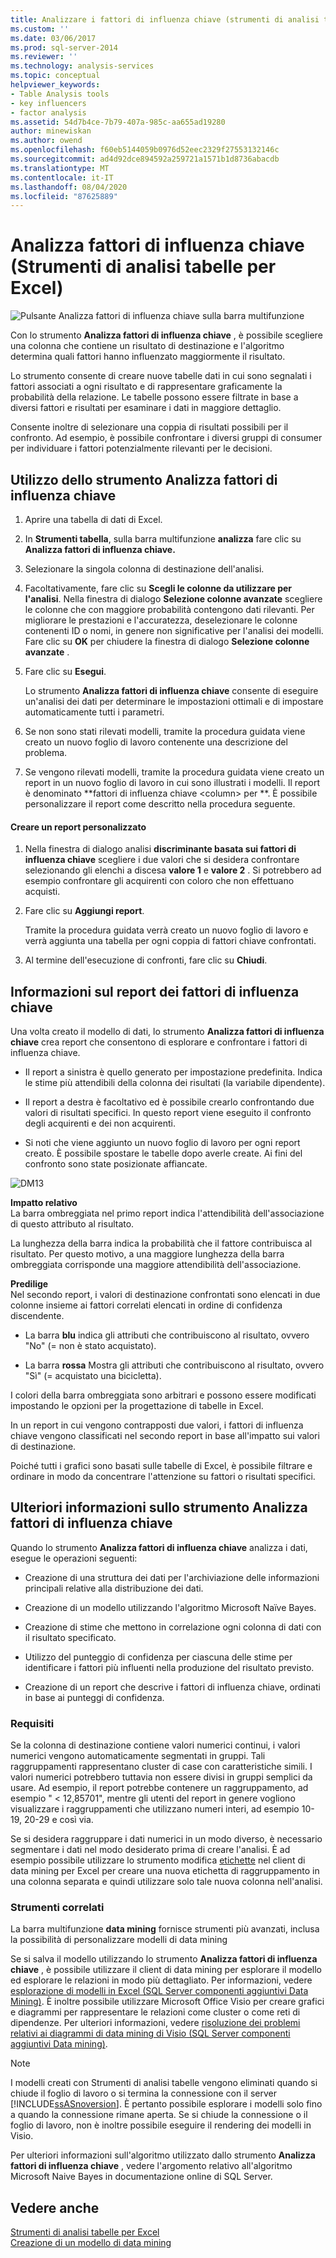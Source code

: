 ```yaml
---
title: Analizzare i fattori di influenza chiave (strumenti di analisi tabelle per Excel) | Microsoft Docs
ms.custom: ''
ms.date: 03/06/2017
ms.prod: sql-server-2014
ms.reviewer: ''
ms.technology: analysis-services
ms.topic: conceptual
helpviewer_keywords:
- Table Analysis tools
- key influencers
- factor analysis
ms.assetid: 54d7b4ce-7b79-407a-985c-aa655ad19280
author: minewiskan
ms.author: owend
ms.openlocfilehash: f60eb5144059b0976d52eec2329f27553132146c
ms.sourcegitcommit: ad4d92dce894592a259721a1571b1d8736abacdb
ms.translationtype: MT
ms.contentlocale: it-IT
ms.lasthandoff: 08/04/2020
ms.locfileid: "87625889"
---
```

# <a name="analyze-key-influencers-table-analysis-tools-for-excel"></a>Analizza fattori di influenza chiave (Strumenti di analisi tabelle per Excel)
  ![Pulsante Analizza fattori di influenza chiave sulla barra multifunzione](media/tat-aki.gif "Pulsante Analizza fattori di influenza chiave sulla barra multifunzione")  
  
 Con lo strumento **Analizza fattori di influenza chiave** , è possibile scegliere una colonna che contiene un risultato di destinazione e l'algoritmo determina quali fattori hanno influenzato maggiormente il risultato.  
  
 Lo strumento consente di creare nuove tabelle dati in cui sono segnalati i fattori associati a ogni risultato e di rappresentare graficamente la probabilità della relazione. Le tabelle possono essere filtrate in base a diversi fattori e risultati per esaminare i dati in maggiore dettaglio.  
  
 Consente inoltre di selezionare una coppia di risultati possibili per il confronto. Ad esempio, è possibile confrontare i diversi gruppi di consumer per individuare i fattori potenzialmente rilevanti per le decisioni.  
  
## <a name="using-the-analyze-key-influencers-tool"></a>Utilizzo dello strumento Analizza fattori di influenza chiave  
  
1.  Aprire una tabella di dati di Excel.  
  
2.  In **Strumenti tabella**, sulla barra multifunzione **analizza** fare clic su **Analizza fattori di influenza chiave.**  
  
3.  Selezionare la singola colonna di destinazione dell'analisi.  
  
4.  Facoltativamente, fare clic su **Scegli le colonne da utilizzare per l'analisi**. Nella finestra di dialogo **Selezione colonne avanzate** scegliere le colonne che con maggiore probabilità contengono dati rilevanti. Per migliorare le prestazioni e l'accuratezza, deselezionare le colonne contenenti ID o nomi, in genere non significative per l'analisi dei modelli. Fare clic su **OK** per chiudere la finestra di dialogo **Selezione colonne avanzate** .  
  
5.  Fare clic su **Esegui**.  
  
     Lo strumento **Analizza fattori di influenza chiave** consente di eseguire un'analisi dei dati per determinare le impostazioni ottimali e di impostare automaticamente tutti i parametri.  
  
6.  Se non sono stati rilevati modelli, tramite la procedura guidata viene creato un nuovo foglio di lavoro contenente una descrizione del problema.  
  
7.  Se vengono rilevati modelli, tramite la procedura guidata viene creato un report in un nuovo foglio di lavoro in cui sono illustrati i modelli. Il report è denominato **fattori di influenza chiave \<column> per **. È possibile personalizzare il report come descritto nella procedura seguente.  
  
#### <a name="create-a-custom-report"></a>Creare un report personalizzato  
  
1.  Nella finestra di dialogo analisi **discriminante basata sui fattori di influenza chiave** scegliere i due valori che si desidera confrontare selezionando gli elenchi a discesa **valore 1** e **valore 2** . Si potrebbero ad esempio confrontare gli acquirenti con coloro che non effettuano acquisti.  
  
2.  Fare clic su **Aggiungi report**.  
  
     Tramite la procedura guidata verrà creato un nuovo foglio di lavoro e verrà aggiunta una tabella per ogni coppia di fattori chiave confrontati.  
  
3.  Al termine dell'esecuzione di confronti, fare clic su **Chiudi**.  
  
## <a name="understanding-the-key-influencers-report"></a>Informazioni sul report dei fattori di influenza chiave  
 Una volta creato il modello di dati, lo strumento **Analizza fattori di influenza chiave** crea report che consentono di esplorare e confrontare i fattori di influenza chiave.  
  
-   Il report a sinistra è quello generato per impostazione predefinita. Indica le stime più attendibili della colonna dei risultati (la variabile dipendente).  
  
-   Il report a destra è facoltativo ed è possibile crearlo confrontando due valori di risultati specifici. In questo report viene eseguito il confronto degli acquirenti e dei non acquirenti.  
  
-   Si noti che viene aggiunto un nuovo foglio di lavoro per ogni report creato. È possibile spostare le tabelle dopo averle create. Ai fini del confronto sono state posizionate affiancate.  
  
 ![DM13](media/dm13-tat-aki-report.gif "DM13")  
  
 **Impatto relativo**  
 La barra ombreggiata nel primo report indica l'attendibilità dell'associazione di questo attributo al risultato.  
  
 La lunghezza della barra indica la probabilità che il fattore contribuisca al risultato. Per questo motivo, a una maggiore lunghezza della barra ombreggiata corrisponde una maggiore attendibilità dell'associazione.  
  
 **Predilige**  
 Nel secondo report, i valori di destinazione confrontati sono elencati in due colonne insieme ai fattori correlati elencati in ordine di confidenza discendente.  
  
-   La barra **blu** indica gli attributi che contribuiscono al risultato, ovvero "No" (= non è stato acquistato).  
  
-   La barra **rossa** Mostra gli attributi che contribuiscono al risultato, ovvero "Sì" (= acquistato una bicicletta).  
  
 I colori della barra ombreggiata sono arbitrari e possono essere modificati impostando le opzioni per la progettazione di tabelle in Excel.  
  
 In un report in cui vengono contrapposti due valori, i fattori di influenza chiave vengono classificati nel secondo report in base all'impatto sui valori di destinazione.  
  
 Poiché tutti i grafici sono basati sulle tabelle di Excel, è possibile filtrare e ordinare in modo da concentrare l'attenzione su fattori o risultati specifici.  
  
## <a name="more-about-the-analyze-key-influencers-tool"></a>Ulteriori informazioni sullo strumento Analizza fattori di influenza chiave  
 Quando lo strumento **Analizza fattori di influenza chiave** analizza i dati, esegue le operazioni seguenti:  
  
-   Creazione di una struttura dei dati per l'archiviazione delle informazioni principali relative alla distribuzione dei dati.  
  
-   Creazione di un modello utilizzando l'algoritmo Microsoft Naïve Bayes.  
  
-   Creazione di stime che mettono in correlazione ogni colonna di dati con il risultato specificato.  
  
-   Utilizzo del punteggio di confidenza per ciascuna delle stime per identificare i fattori più influenti nella produzione del risultato previsto.  
  
-   Creazione di un report che descrive i fattori di influenza chiave, ordinati in base ai punteggi di confidenza.  
  
### <a name="requirements"></a>Requisiti  
 Se la colonna di destinazione contiene valori numerici continui, i valori numerici vengono automaticamente segmentati in gruppi. Tali raggruppamenti rappresentano cluster di case con caratteristiche simili. I valori numerici potrebbero tuttavia non essere divisi in gruppi semplici da usare. Ad esempio, il report potrebbe contenere un raggruppamento, ad esempio " \< 12,85701", mentre gli utenti del report in genere vogliono visualizzare i raggruppamenti che utilizzano numeri interi, ad esempio 10-19, 20-29 e così via.  
  
 Se si desidera raggruppare i dati numerici in un modo diverso, è necessario segmentare i dati nel modo desiderato prima di creare l'analisi. È ad esempio possibile utilizzare lo strumento modifica [etichette](relabel-sql-server-data-mining-add-ins.md) nel client di data mining per Excel per creare una nuova etichetta di raggruppamento in una colonna separata e quindi utilizzare solo tale nuova colonna nell'analisi.  
  
### <a name="related-tools"></a>Strumenti correlati  
 La barra multifunzione **data mining** fornisce strumenti più avanzati, inclusa la possibilità di personalizzare modelli di data mining  
  
 Se si salva il modello utilizzando lo strumento **Analizza fattori di influenza chiave** , è possibile utilizzare il client di data mining per esplorare il modello ed esplorare le relazioni in modo più dettagliato. Per informazioni, vedere [esplorazione di modelli in Excel &#40;SQL Server componenti aggiuntivi Data Mining&#41;](browsing-models-in-excel-sql-server-data-mining-add-ins.md). È inoltre possibile utilizzare Microsoft Office Visio per creare grafici e diagrammi per rappresentare le relazioni come cluster o come reti di dipendenze. Per ulteriori informazioni, vedere [risoluzione dei problemi relativi ai diagrammi di data mining di Visio &#40;SQL Server componenti aggiuntivi Data mining&#41;](troubleshooting-visio-data-mining-diagrams-sql-server-data-mining-add-ins.md).  
  
> [!NOTE]  
>  I modelli creati con Strumenti di analisi tabelle vengono eliminati quando si chiude il foglio di lavoro o si termina la connessione con il server [!INCLUDE[ssASnoversion](../includes/ssasnoversion-md.md)]. È pertanto possibile esplorare i modelli solo fino a quando la connessione rimane aperta. Se si chiude la connessione o il foglio di lavoro, non è inoltre possibile eseguire il rendering dei modelli in Visio.  
  
 Per ulteriori informazioni sull'algoritmo utilizzato dallo strumento **Analizza fattori di influenza chiave** , vedere l'argomento relativo all'algoritmo Microsoft Naive Bayes in documentazione online di SQL Server.  
  
## <a name="see-also"></a>Vedere anche  
 [Strumenti di analisi tabelle per Excel](table-analysis-tools-for-excel.md)   
 [Creazione di un modello di data mining](creating-a-data-mining-model.md)  
  
  
